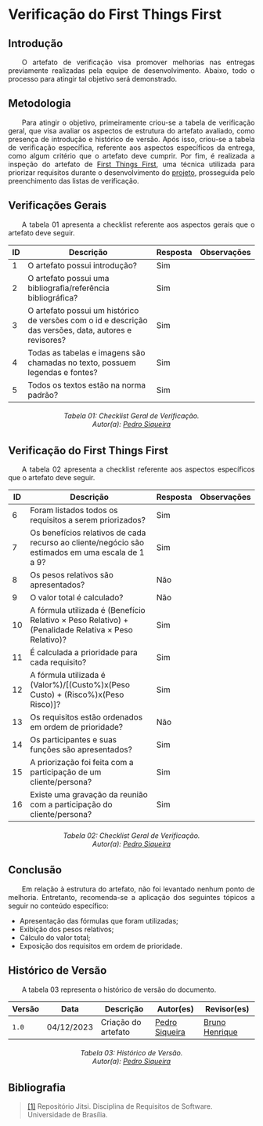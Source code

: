 # **Verificação do First Things First**

## **Introdução**

<p align="justify">
&emsp;&emsp;O artefato de verificação visa promover melhorias nas entregas previamente realizadas pela equipe de desenvolvimento. Abaixo, todo o processo para atingir tal objetivo será demonstrado.
</p>

## **Metodologia**

<p align="justify">
&emsp;&emsp;Para atingir o objetivo, primeiramente criou-se a tabela de verificação geral, que visa avaliar os aspectos de estrutura do artefato avaliado, como presença de introdução e histórico de versão. Após isso, criou-se a tabela de verificação específica, referente aos aspectos específicos da entrega, como algum critério que o artefato deve cumprir. Por fim, é realizada a inspeção do artefato de <a href="https://requisitos-de-software.github.io/2023.2-Jitsi/Elicitacao/priorizacao/ftf/">First Things First</a>, uma técnica utilizada para priorizar requisitos durante o desenvolvimento do <a href="https://requisitos-de-software.github.io/2023.2-Jitsi/">projeto</a>, prosseguida pelo preenchimento das listas de verificação.
</p>

## **Verificações Gerais**

<p align="justify">
&emsp;&emsp;A tabela 01 apresenta a checklist referente aos aspectos gerais que o artefato deve seguir.
</p>

|ID|Descrição|Resposta|Observações|
|----|----|-----|-----|
| 1 | O artefato possui introdução? | Sim |  |
| 2 | O artefato possui uma bibliografia/referência bibliográfica?  | Sim | |
| 3 | O artefato possui um histórico de versões com o id e descrição das versões, data, autores e revisores? | Sim |  |
| 4 | Todas as tabelas e imagens são chamadas no texto, possuem legendas e fontes? | Sim | |
| 5 |  Todos os textos estão na norma padrão? | Sim | |

<h6 align="center"> Tabela 01: Checklist Geral de Verificação.
<br> Autor(a): <a href="https://github.com/PedroSiq">Pedro Siqueira</a></h6>


## **Verificação do First Things First**

<p align="justify">
&emsp;&emsp;A tabela 02 apresenta a checklist referente aos aspectos específicos que o artefato deve seguir.
</p>

|ID|Descrição|Resposta|Observações|
|----|----|-----|-----|
| 6 | Foram listados todos os requisitos a serem priorizados? | Sim |  |
| 7 | Os benefícios relativos de cada recurso ao cliente/negócio são estimados em uma escala de 1 a 9?  | Sim | |
| 8 | Os pesos relativos são apresentados? | Não |  |
| 9 | O valor total é calculado? | Não | |
| 10 | A fórmula utilizada é (Benefício Relativo × Peso Relativo) + (Penalidade Relativa × Peso Relativo)? | Sim | |
| 11 | É calculada a prioridade para cada requisito? | Sim |  |
| 12 | A fórmula utilizada é (Valor%)/[(Custo%)x(Peso Custo) + (Risco%)x(Peso Risco)]?  | Sim | |
| 13 | Os requisitos estão ordenados em ordem de prioridade? | Não |  |
| 14 | Os participantes e suas funções são apresentados? | Sim | |
| 15 | A priorização foi feita com a participação de um cliente/persona? | Sim |  |
| 16 | Existe uma gravação da reunião com a participação do cliente/persona? | Sim |  |

<h6 align="center"> Tabela 02: Checklist Geral de Verificação.
<br> Autor(a): <a href="https://github.com/PedroSiq">Pedro Siqueira</a></h6>

## **Conclusão**

<p align="justify">
&emsp;&emsp;Em relação à estrutura do artefato, não foi levantado nenhum ponto de melhoria. Entretanto, recomenda-se a aplicação dos seguintes tópicos a seguir no conteúdo específico: 
<ul>
<li>Apresentação das fórmulas que foram utilizadas;</li>
<li>Exibição dos pesos relativos;</li>
<li>Cálculo do valor total;</li>
<li>Exposição dos requisitos em ordem de prioridade.</li>
</ul>
</p>

## **Histórico de Versão**

<p align="justify">
&emsp;&emsp;A tabela 03 representa o histórico de versão do documento.
</p>

| Versão | Data | Descrição | Autor(es) | Revisor(es) |
| ------ | ---- | --------- | --------- | ---------- |
| `1.0`  | 04/12/2023 | Criação do artefato| [Pedro Siqueira](https://github.com/PedroSiq) | [Bruno Henrique](https://github.com/BrunoHenrique00)|
<h6 align = "center"> Tabela 03: Histórico de Versão.
<br> Autor(a): <a href="https://github.com/PedroSiq">Pedro Siqueira</a></h6>

## **Bibliografia**

> <a href="https://requisitos-de-software.github.io/2023.2-Jitsi">[1]</a> Repositório Jitsi. Disciplina de Requisitos de Software. Universidade de Brasília.
